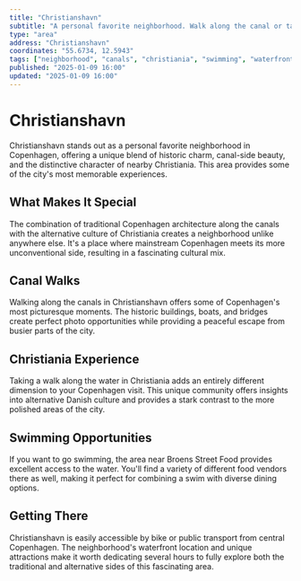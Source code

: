 ```yaml
---
title: "Christianshavn"
subtitle: "A personal favorite neighborhood. Walk along the canal or take a walk along the water in Christiania with swimming near Broens Street Food."
type: "area"
address: "Christianshavn"
coordinates: "55.6734, 12.5943"
tags: ["neighborhood", "canals", "christiania", "swimming", "waterfront", "historic", "unique"]
published: "2025-01-09 16:00"
updated: "2025-01-09 16:00"
---
```


# Christianshavn

Christianshavn stands out as a personal favorite neighborhood in Copenhagen, offering a unique blend of historic charm, canal-side beauty, and the distinctive character of nearby Christiania. This area provides some of the city's most memorable experiences.

## What Makes It Special

The combination of traditional Copenhagen architecture along the canals with the alternative culture of Christiania creates a neighborhood unlike anywhere else. It's a place where mainstream Copenhagen meets its more unconventional side, resulting in a fascinating cultural mix.

## Canal Walks

Walking along the canals in Christianshavn offers some of Copenhagen's most picturesque moments. The historic buildings, boats, and bridges create perfect photo opportunities while providing a peaceful escape from busier parts of the city.

## Christiania Experience

Taking a walk along the water in Christiania adds an entirely different dimension to your Copenhagen visit. This unique community offers insights into alternative Danish culture and provides a stark contrast to the more polished areas of the city.

## Swimming Opportunities

If you want to go swimming, the area near Broens Street Food provides excellent access to the water. You'll find a variety of different food vendors there as well, making it perfect for combining a swim with diverse dining options.

## Getting There

Christianshavn is easily accessible by bike or public transport from central Copenhagen. The neighborhood's waterfront location and unique attractions make it worth dedicating several hours to fully explore both the traditional and alternative sides of this fascinating area.
